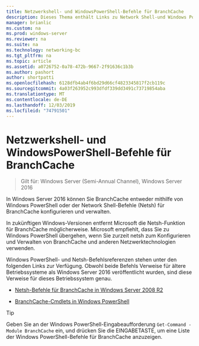 ```yaml
---
title: Netzwerkshell- und WindowsPowerShell-Befehle für BranchCache
description: Dieses Thema enthält Links zu Network Shell-und Windows PowerShell-Befehlsreferenz Ressourcen für BranchCache in Windows Server 2016.
manager: brianlic
ms.custom: na
ms.prod: windows-server
ms.reviewer: na
ms.suite: na
ms.technology: networking-bc
ms.tgt_pltfrm: na
ms.topic: article
ms.assetid: a0726752-0a78-472b-9667-2f91636c1b3b
ms.author: pashort
author: shortpatti
ms.openlocfilehash: 6128dfb4ab4f6bd29d66cf4823345817f2cb119c
ms.sourcegitcommit: 4a03f263952c993dfdf339dd3491c73719854aba
ms.translationtype: MT
ms.contentlocale: de-DE
ms.lasthandoff: 12/03/2019
ms.locfileid: "74791501"
---
```

# <a name="branchcache-network-shell-and-windows-powershell-commands"></a>Netzwerkshell- und WindowsPowerShell-Befehle für BranchCache

>Gilt für: Windows Server (Semi-Annual Channel), Windows Server 2016

In Windows Server 2016 können Sie BranchCache entweder mithilfe von Windows PowerShell oder der Network Shell-Befehle (Netsh) für BranchCache konfigurieren und verwalten.  
  
In zukünftigen Windows-Versionen entfernt Microsoft die Netsh-Funktion für BranchCache möglicherweise. Microsoft empfiehlt, dass Sie zu Windows PowerShell übergehen, wenn Sie zurzeit netsh zum Konfigurieren und Verwalten von BranchCache und anderen Netzwerktechnologien verwenden.  
  
Windows PowerShell- und Netsh-Befehlsreferenzen stehen unter den folgenden Links zur Verfügung. Obwohl beide Befehls Verweise für ältere Betriebssysteme als Windows Server 2016 veröffentlicht wurden, sind diese Verweise für dieses Betriebssystem genau.  
  
-   [Netsh-Befehle für BranchCache in Windows Server 2008 R2](https://technet.microsoft.com/library/dd979561(v=ws.10))  
  
-   [BranchCache-Cmdlets in Windows PowerShell](https://docs.microsoft.com/powershell/module/branchcache/?view=win10-ps)
  
> [!TIP]  
> Geben Sie an der Windows PowerShell-Eingabeaufforderung `Get-Command -Module BranchCache` ein, und drücken Sie die EINGABETASTE, um eine Liste der Windows PowerShell-Befehle für BranchCache  anzuzeigen.  
  



